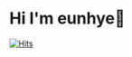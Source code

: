 
 # Hi I'm eunhye👋
 

[![Hits](https://hits.seeyoufarm.com/api/count/incr/badge.svg?url=https%3A%2F%2Fgithub.com%2Fbyuneunhye&count_bg=%234DB9FF&title_bg=%23000000&icon=&icon_color=%23CCCCCC&title=&edge_flat=false)](https://hits.seeyoufarm.com)


 



